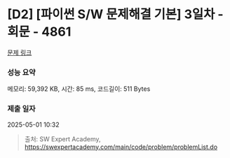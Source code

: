 # [D2] [파이썬 S/W 문제해결 기본] 3일차 - 회문 - 4861 

[문제 링크](https://swexpertacademy.com/main/code/problem/problemDetail.do?contestProbId=AWTQQXcKQHkDFAVT) 

### 성능 요약

메모리: 59,392 KB, 시간: 85 ms, 코드길이: 511 Bytes

### 제출 일자

2025-05-01 10:32



> 출처: SW Expert Academy, https://swexpertacademy.com/main/code/problem/problemList.do